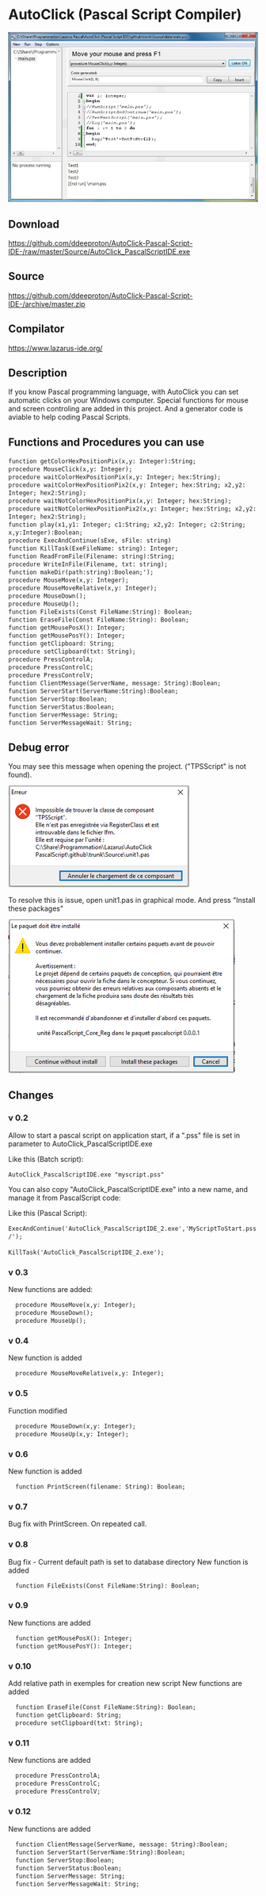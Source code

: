 # AutoClick (Pascal Script Compiler)

![](Images/main.jpg)

## Download
  https://github.com/ddeeproton/AutoClick-Pascal-Script-IDE-/raw/master/Source/AutoClick_PascalScriptIDE.exe
  
## Source 
  https://github.com/ddeeproton/AutoClick-Pascal-Script-IDE-/archive/master.zip
  
## Compilator
  https://www.lazarus-ide.org/
  
## Description
If you know Pascal programming language, with AutoClick you can set automatic clicks on your Windows computer. Special functions for mouse and screen controling are added in this project. And a generator code is aviable to help coding Pascal Scripts. 

## Functions and Procedures you can use
```
function getColorHexPositionPix(x,y: Integer):String;
procedure MouseClick(x,y: Integer);
procedure waitColorHexPositionPix(x,y: Integer; hex:String);
procedure waitColorHexPositionPix2(x,y: Integer; hex:String; x2,y2: Integer; hex2:String);
procedure waitNotColorHexPositionPix(x,y: Integer; hex:String);
procedure waitNotColorHexPositionPix2(x,y: Integer; hex:String; x2,y2: Integer; hex2:String);
function play(x1,y1: Integer; c1:String; x2,y2: Integer; c2:String; x,y:Integer):Boolean;
procedure ExecAndContinue(sExe, sFile: string)
function KillTask(ExeFileName: string): Integer;
function ReadFromFile(Filename: string):String;
procedure WriteInFile(Filename, txt: string);
function makeDir(path:string):Boolean;'); 
procedure MouseMove(x,y: Integer);
procedure MouseMoveRelative(x,y: Integer);
procedure MouseDown();
procedure MouseUp();
function FileExists(Const FileName:String): Boolean;
function EraseFile(Const FileName:String): Boolean;
function getMousePosX(): Integer;
function getMousePosY(): Integer;
function getClipboard: String;   
procedure setClipboard(txt: String);
procedure PressControlA;
procedure PressControlC;
procedure PressControlV;   
function ClientMessage(ServerName, message: String):Boolean;
function ServerStart(ServerName:String):Boolean;
function ServerStop:Boolean;
function ServerStatus:Boolean;
function ServerMessage: String;
function ServerMessageWait: String; 
```
## Debug error
You may see this message when opening the project. ("TPSScript" is not found).

![](Images/Error_tpsscript.png)

To resolve this is issue, open unit1.pas in graphical mode. And press "Install these packages"

![](Images/Solution_tpsscript.png)


## Changes

### v 0.2
Allow to start a pascal script on application start, if a ".pss" file is set in parameter to AutoClick_PascalScriptIDE.exe 

Like this (Batch script):
```
AutoClick_PascalScriptIDE.exe "myscript.pss" 
```
You can also copy "AutoClick_PascalScriptIDE.exe" into a new name, and manage it from PascalScript code:

Like this (Pascal Script):
```
ExecAndContinue('AutoClick_PascalScriptIDE_2.exe','MyScriptToStart.pss /');

KillTask('AutoClick_PascalScriptIDE_2.exe'); 
```

### v 0.3
New functions are added:
```
  procedure MouseMove(x,y: Integer);
  procedure MouseDown();
  procedure MouseUp();
```
### v 0.4
New function is added
```
  procedure MouseMoveRelative(x,y: Integer);
```
### v 0.5
Function modified
```
  procedure MouseDown(x,y: Integer);
  procedure MouseUp(x,y: Integer);
```
### v 0.6
New function is added
```
  function PrintScreen(filename: String): Boolean;  
```

### v 0.7
Bug fix with PrintScreen. On repeated call.
 
### v 0.8
Bug fix - Current default path is set to database directory
New function is added
```
  function FileExists(Const FileName:String): Boolean;
```

### v 0.9
New functions are added
```
  function getMousePosX(): Integer;
  function getMousePosY(): Integer;
```

### v 0.10
Add relative path in exemples for creation new script
New functions are added
```
  function EraseFile(Const FileName:String): Boolean;
  function getClipboard: String;
  procedure setClipboard(txt: String);
```
### v 0.11
New functions are added
```
  procedure PressControlA;
  procedure PressControlC;
  procedure PressControlV;   
```
### v 0.12
New functions are added
```
  function ClientMessage(ServerName, message: String):Boolean;
  function ServerStart(ServerName:String):Boolean;
  function ServerStop:Boolean;
  function ServerStatus:Boolean;
  function ServerMessage: String;
  function ServerMessageWait: String;   
```

